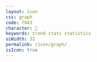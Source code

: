 ```yaml
---
layout: icon
css: graph
code: f043
character: 
keywords: trend stats statistics
uiWidth: 32
permalink: /icon/graph/
isIcon: true
---
```


